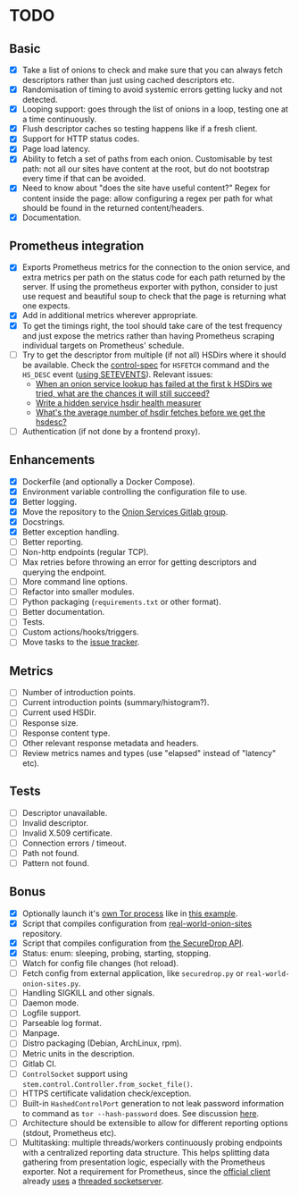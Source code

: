 # TODO

## Basic

* [x] Take a list of onions to check and make sure that you can always fetch
      descriptors rather than just using cached descriptors etc.
* [x] Randomisation of timing to avoid systemic errors getting lucky and not
      detected.
* [x] Looping support: goes through the list of onions in a loop, testing one
      at a time continuously.
* [x] Flush descriptor caches so testing happens like if a fresh client.
* [x] Support for HTTP status codes.
* [x] Page load latency.
* [x] Ability to fetch a set of paths from each onion.
      Customisable by test path: not all our sites have content at the root,
      but do not bootstrap every time if that can be avoided.
* [x] Need to know about "does the site have useful content?"
      Regex for content inside the page: allow configuring a regex per path for
      what should be found in the returned content/headers.
* [x] Documentation.

## Prometheus integration

* [x] Exports Prometheus metrics for the connection to the onion service, and
      extra metrics per path on the status code for each path returned by the server.
      If using the prometheus exporter with python, consider to just use request and
      beautiful soup to check that the page is returning what one expects.
* [x] Add in additional metrics wherever appropriate.
* [x] To get the timings right, the tool should take care of the test frequency and
      just expose the metrics rather than having Prometheus scraping individual
      targets on Prometheus' schedule.
* [ ] Try to get the descriptor from multiple (if not all) HSDirs where it
      should be available. Check the [control-spec](https://gitlab.torproject.org/tpo/core/torspec/-/blob/main/control-spec.txt)
      for `HSFETCH` command and the `HS_DESC` event ([using SETEVENTS](https://stem.torproject.org/tutorials/down_the_rabbit_hole.html)).
      Relevant issues:
    * [When an onion service lookup has failed at the first k HSDirs we tried, what are the chances it will still succeed?](https://gitlab.torproject.org/tpo/network-health/analysis/-/issues/28)
    * [Write a hidden service hsdir health measurer](https://gitlab.torproject.org/tpo/network-health/metrics/analysis/-/issues/13209)
    * [What's the average number of hsdir fetches before we get the hsdesc?](https://gitlab.torproject.org/tpo/core/tor/-/issues/13208)
* [ ] Authentication (if not done by a frontend proxy).

## Enhancements

* [x] Dockerfile (and optionally a Docker Compose).
* [x] Environment variable controlling the configuration file to use.
* [x] Better logging.
* [x] Move the repository to the [Onion Services Gitlab group](https://gitlab.torproject.org/tpo/onion-services).
* [x] Docstrings.
* [x] Better exception handling.
* [ ] Better reporting.
* [ ] Non-http endpoints (regular TCP).
* [ ] Max retries before throwing an error for getting descriptors and querying the endpoint.
* [ ] More command line options.
* [ ] Refactor into smaller modules.
* [ ] Python packaging (`requirements.txt` or other format).
* [ ] Better documentation.
* [ ] Tests.
* [ ] Custom actions/hooks/triggers.
* [ ] Move tasks to the [issue tracker](https://gitlab.torproject.org/tpo/onion-services/onionprobe/-/issues).

## Metrics

* [ ] Number of introduction points.
* [ ] Current introduction points (summary/histogram?).
* [ ] Current used HSDir.
* [ ] Response size.
* [ ] Response content type.
* [ ] Other relevant response metadata and headers.
* [ ] Review metrics names and types (use "elapsed" instead of "latency" etc).

## Tests

* [ ] Descriptor unavailable.
* [ ] Invalid descriptor.
* [ ] Invalid X.509 certificate.
* [ ] Connection errors / timeout.
* [ ] Path not found.
* [ ] Pattern not found.

## Bonus

* [x] Optionally launch it's [own Tor process](https://stem.torproject.org/api/process.html)
      like in [this example](https://stem.torproject.org/tutorials/to_russia_with_love.html#using-pycurl).
* [x] Script that compiles configuration from [real-world-onion-sites](https://github.com/alecmuffett/real-world-onion-sites) repository.
* [x] Script that compiles configuration from [the SecureDrop API](https://securedrop.org/api/v1/directory/).
* [x] Status: enum: sleeping, probing, starting, stopping.
* [ ] Watch for config file changes (hot reload).
* [ ] Fetch config from external application, like `securedrop.py` or `real-world-onion-sites.py`.
* [ ] Handling SIGKILL and other signals.
* [ ] Daemon mode.
* [ ] Logfile support.
* [ ] Parseable log format.
* [ ] Manpage.
* [ ] Distro packaging (Debian, ArchLinux, rpm).
* [ ] Metric units in the description.
* [ ] Gitlab CI.
* [ ] `ControlSocket` support using `stem.control.Controller.from_socket_file()`.
* [ ] HTTPS certificate validation check/exception.
* [ ] Built-in `HashedControlPort` generation to not leak password information to command as `tor --hash-password` does.
      See discussion [here](https://tor.stackexchange.com/questions/6448/how-does-the-tor-hash-password-option-work#12068).
* [ ] Architecture should be extensible to allow for different reporting options (stdout, Prometheus etc).
* [ ] Multitasking: multiple threads/workers continuously probing endpoints
      with a centralized reporting data structure. This helps splitting
      data gathering from presentation logic, especially with the Prometheus
      exporter. Not a requirement for Prometheus, since the [official client](https://github.com/prometheus/client_python)
      already [uses](https://github.com/prometheus/client_python/blob/789b24a47148f63109626958fe2eb1ad9231f9c3/prometheus_client/exposition.py#L142)
      a [threaded socketserver](https://docs.python.org/3.8/library/socketserver.html#socketserver.ThreadingMixIn).
